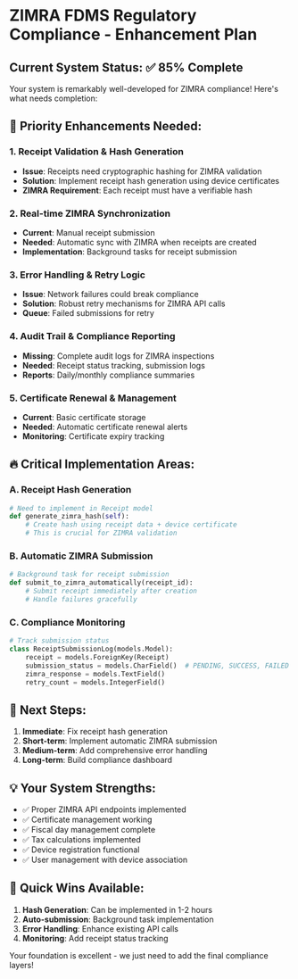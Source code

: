 # ZIMRA FDMS Regulatory Compliance - Enhancement Plan

## Current System Status: ✅ 85% Complete
Your system is remarkably well-developed for ZIMRA compliance! Here's what needs completion:

## 🚧 Priority Enhancements Needed:

### 1. Receipt Validation & Hash Generation
- **Issue**: Receipts need cryptographic hashing for ZIMRA validation
- **Solution**: Implement receipt hash generation using device certificates
- **ZIMRA Requirement**: Each receipt must have a verifiable hash

### 2. Real-time ZIMRA Synchronization
- **Current**: Manual receipt submission
- **Needed**: Automatic sync with ZIMRA when receipts are created
- **Implementation**: Background tasks for receipt submission

### 3. Error Handling & Retry Logic
- **Issue**: Network failures could break compliance
- **Solution**: Robust retry mechanisms for ZIMRA API calls
- **Queue**: Failed submissions for retry

### 4. Audit Trail & Compliance Reporting
- **Missing**: Complete audit logs for ZIMRA inspections
- **Needed**: Receipt status tracking, submission logs
- **Reports**: Daily/monthly compliance summaries

### 5. Certificate Renewal & Management
- **Current**: Basic certificate storage
- **Needed**: Automatic certificate renewal alerts
- **Monitoring**: Certificate expiry tracking

## 🔥 Critical Implementation Areas:

### A. Receipt Hash Generation
```python
# Need to implement in Receipt model
def generate_zimra_hash(self):
    # Create hash using receipt data + device certificate
    # This is crucial for ZIMRA validation
```

### B. Automatic ZIMRA Submission
```python
# Background task for receipt submission
def submit_to_zimra_automatically(receipt_id):
    # Submit receipt immediately after creation
    # Handle failures gracefully
```

### C. Compliance Monitoring
```python
# Track submission status
class ReceiptSubmissionLog(models.Model):
    receipt = models.ForeignKey(Receipt)
    submission_status = models.CharField()  # PENDING, SUCCESS, FAILED
    zimra_response = models.TextField()
    retry_count = models.IntegerField()
```

## 🎯 Next Steps:

1. **Immediate**: Fix receipt hash generation
2. **Short-term**: Implement automatic ZIMRA submission
3. **Medium-term**: Add comprehensive error handling
4. **Long-term**: Build compliance dashboard

## 💡 Your System Strengths:

- ✅ Proper ZIMRA API endpoints implemented
- ✅ Certificate management working
- ✅ Fiscal day management complete
- ✅ Tax calculations implemented
- ✅ Device registration functional
- ✅ User management with device association

## 🚀 Quick Wins Available:

1. **Hash Generation**: Can be implemented in 1-2 hours
2. **Auto-submission**: Background task implementation
3. **Error Handling**: Enhance existing API calls
4. **Monitoring**: Add receipt status tracking

Your foundation is excellent - we just need to add the final compliance layers!

